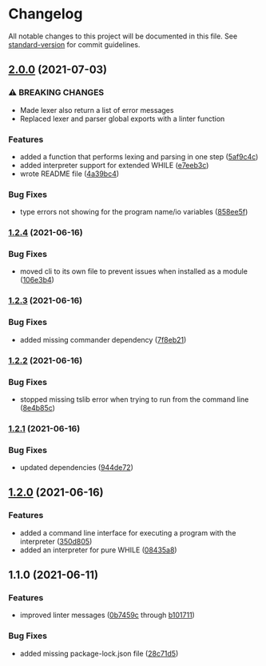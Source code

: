 # Changelog

All notable changes to this project will be documented in this file. See [standard-version](https://github.com/conventional-changelog/standard-version) for commit guidelines.

## [2.0.0](https://github.com/sonrad10/while.js/compare/v1.2.4...v2.0.0) (2021-07-03)


### ⚠ BREAKING CHANGES

* Made lexer also return a list of error messages
* Replaced lexer and parser global exports with a linter function

### Features

* added a function that performs lexing and parsing in one step ([5af9c4c](https://github.com/sonrad10/while.js/commit/5af9c4c773147beb7793b5721779b630844045a0))
* added interpreter support for extended WHILE ([e7eeb3c](https://github.com/sonrad10/while.js/commit/e7eeb3cb783b3bf9ad8728db1d4fb5919d2edf0a))
* wrote README file ([4a39bc4](https://github.com/sonrad10/while.js/commit/4a39bc46aa064b50d485c6bed24d9d9bbb414049))


### Bug Fixes

* type errors not showing for the program name/io variables ([858ee5f](https://github.com/sonrad10/while.js/commit/858ee5f26016f3d2c7e16212cbf5bbd5856e9fec))

### [1.2.4](https://github.com/sonrad10/while.js/compare/v1.2.3...v1.2.4) (2021-06-16)


### Bug Fixes

* moved cli to its own file to prevent issues when installed as a module ([106e3b4](https://github.com/sonrad10/while.js/commit/106e3b4bc2875e464d613a933964f702ef8d4a8b))

### [1.2.3](https://github.com/sonrad10/while.js/compare/v1.2.2...v1.2.3) (2021-06-16)


### Bug Fixes

* added missing commander dependency ([7f8eb21](https://github.com/sonrad10/while.js/commit/7f8eb21797cb4406e66680ada4c1347241522544))

### [1.2.2](https://github.com/sonrad10/while.js/compare/v1.2.1...v1.2.2) (2021-06-16)


### Bug Fixes

* stopped missing tslib error when trying to run from the command line ([8e4b85c](https://github.com/sonrad10/while.js/commit/8e4b85ca3fd957c8eaf394bbd135e580d9f9055e))

### [1.2.1](https://github.com/sonrad10/while.js/compare/v1.2.0...v1.2.1) (2021-06-16)


### Bug Fixes

* updated dependencies ([944de72](https://github.com/sonrad10/while.js/commit/944de72d2d20b2685be3a4312f740b1567d2c2da))

## [1.2.0](https://github.com/sonrad10/while.js/compare/v1.1.0...v1.2.0) (2021-06-16)


### Features

* added a command line interface for executing a program with the interpreter ([350d805](https://github.com/sonrad10/while.js/commit/350d805eb9cdb40076f465a70fff30ab323c8d2d))
* added an interpreter for pure WHILE ([08435a8](https://github.com/sonrad10/while.js/commit/08435a83d8616e98348c55752e28c1738b7f8b37))

## 1.1.0 (2021-06-11)


### Features

* improved linter messages ([0b7459c](https://github.com/sonrad10/while.js/commit/0b7459cea976764f8877f6bcbeb3c007a7b98afc) through [b101711](https://github.com/sonrad10/while.js/commit/b10171117918f184227ee4f0681fd77d5f33343c))


### Bug Fixes

* added missing package-lock.json file ([28c71d5](https://github.com/sonrad10/while.js/commit/28c71d5f4e13cc82b9b66626e93232c9d308477a))
